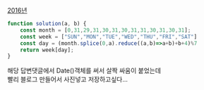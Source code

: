 [2016년](https://programmers.co.kr/learn/courses/30/lessons/12901?language=javascript)

```js
function solution(a, b) {
    const month = [0,31,29,31,30,31,30,31,31,30,31,30,31];
    const week = ["SUN","MON","TUE","WED","THU","FRI","SAT"]
    const day = (month.splice(0,a).reduce((a,b)=>a+b)+b+4)%7
    return week[day];
}
```

해당 답변댓글에서 Date()객체를 써서 살짝 싸움이 붙었는데  
빨리 블로그 만들어서 사진넣고 저장하고싶다...  